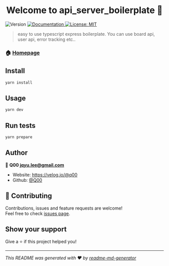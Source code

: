 <h1 align="center">Welcome to api_server_boilerplate 👋</h1>
<p>
  <img alt="Version" src="https://img.shields.io/badge/version-1.0.0-blue.svg?cacheSeconds=2592000" />
  <a href="https://github.com/Q00/api_server_boilerplate/blob/development/README.md" target="_blank">
    <img alt="Documentation" src="https://img.shields.io/badge/documentation-yes-brightgreen.svg" />
  </a>
  <a href="#" target="_blank">
    <img alt="License: MIT" src="https://img.shields.io/badge/License-MIT-yellow.svg" />
  </a>
</p>

> easy to use typescript express boilerplate. You can use board api, user api, error tracking etc..

### 🏠 [Homepage](https://github.com/Q00/api_server_boilerplate/blob/development/README.md)

## Install

```sh
yarn install
```

## Usage

```sh
yarn dev
```

## Run tests

```sh
yarn prepare
```

## Author

👤 **Q00 <jqyu.lee@gmail.com>**

- Website: https://velog.io/@q00
- Github: [@Q00](https://github.com/Q00)

## 🤝 Contributing

Contributions, issues and feature requests are welcome!<br />Feel free to check [issues page](https://github.com/Q00/api_server_boilerplate/issues).

## Show your support

Give a ⭐️ if this project helped you!

---

_This README was generated with ❤️ by [readme-md-generator](https://github.com/kefranabg/readme-md-generator)_

